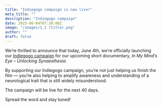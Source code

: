 ```yaml
---
title: "Indiegogo campaign is now live!"
meta_title: ""
description: "Indiegogo campaign"
date: 2025-06-04T07:30:00Z
image: "/images/1_1 (title).png"
author: ""
draft: false
---
```


We’re thrilled to announce that today, June 4th, we’re officially launching our [Indiegogo campaign](https://www.indiegogo.com/projects/in-my-mind-s-eye-unlocking-synaesthesia/x/38597585#/) for our upcoming short documentary, *In My Mind’s Eye – Unlocking Synaesthesia*.

By supporting our Indiegogo campaign, you’re not just helping us finish the film — you’re also helping to amplify awareness and understanding of a neurological trait that is still widely misunderstood.

The campaign will be live for the next 40 days.

Spread the word and stay tuned!
